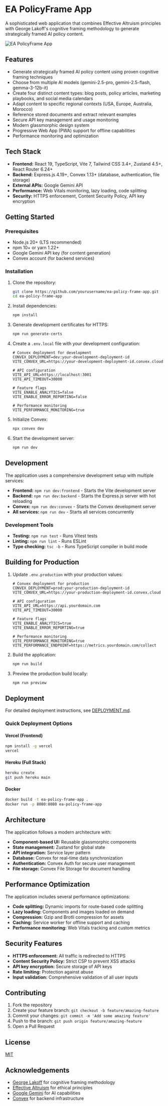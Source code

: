 # EA PolicyFrame App

A sophisticated web application that combines Effective Altruism principles with George Lakoff's cognitive framing methodology to generate strategically framed AI policy content.

![EA PolicyFrame App](https://via.placeholder.com/1200x630?text=EA+PolicyFrame+App)

## Features

- Generate strategically framed AI policy content using proven cognitive framing techniques
- Choose from multiple AI models (gemini-2.5-pro, gemini-2.5-flash, gemma-3-12b-it)
- Create four distinct content types: blog posts, policy articles, marketing playbooks, and social media calendars
- Adapt content to specific regional contexts (USA, Europe, Australia, Morocco)
- Reference stored documents and extract relevant examples
- Secure API key management and usage monitoring
- Modern glassmorphic design system
- Progressive Web App (PWA) support for offline capabilities
- Performance monitoring and optimization

## Tech Stack

- **Frontend:** React 19, TypeScript, Vite 7, Tailwind CSS 3.4+, Zustand 4.5+, React Router 6.24+
- **Backend:** Express.js 4.19+, Convex 1.13+ (database, authentication, file storage)
- **External APIs:** Google Gemini API
- **Performance:** Web Vitals monitoring, lazy loading, code splitting
- **Security:** HTTPS enforcement, Content Security Policy, API key encryption

## Getting Started

### Prerequisites

- Node.js 20+ (LTS recommended)
- npm 10+ or yarn 1.22+
- Google Gemini API key (for content generation)
- Convex account (for backend services)

### Installation

1. Clone the repository:
   ```bash
   git clone https://github.com/yourusername/ea-policy-frame-app.git
   cd ea-policy-frame-app
   ```

2. Install dependencies:
   ```bash
   npm install
   ```

3. Generate development certificates for HTTPS:
   ```bash
   npm run generate-certs
   ```

4. Create a `.env.local` file with your development configuration:
   ```
   # Convex deployment for development
   CONVEX_DEPLOYMENT=dev:your-development-deployment-id
   VITE_CONVEX_URL=https://your-development-deployment-id.convex.cloud
   
   # API configuration
   VITE_API_URL=https://localhost:3001
   VITE_API_TIMEOUT=30000
   
   # Feature flags
   VITE_ENABLE_ANALYTICS=false
   VITE_ENABLE_ERROR_REPORTING=false
   
   # Performance monitoring
   VITE_PERFORMANCE_MONITORING=true
   ```

5. Initialize Convex:
   ```bash
   npx convex dev
   ```

6. Start the development server:
   ```bash
   npm run dev
   ```

## Development

The application uses a comprehensive development setup with multiple services:

- **Frontend:** `npm run dev:frontend` - Starts the Vite development server
- **Backend:** `npm run dev:backend` - Starts the Express.js server with hot reloading
- **Convex:** `npm run dev:convex` - Starts the Convex development server
- **All services:** `npm run dev` - Starts all services concurrently

### Development Tools

- **Testing:** `npm run test` - Runs Vitest tests
- **Linting:** `npm run lint` - Runs ESLint
- **Type checking:** `tsc -b` - Runs TypeScript compiler in build mode

## Building for Production

1. Update `.env.production` with your production values:
   ```
   # Convex deployment for production
   CONVEX_DEPLOYMENT=prod:your-production-deployment-id
   VITE_CONVEX_URL=https://your-production-deployment-id.convex.cloud
   
   # API configuration
   VITE_API_URL=https://api.yourdomain.com
   VITE_API_TIMEOUT=30000
   
   # Feature flags
   VITE_ENABLE_ANALYTICS=true
   VITE_ENABLE_ERROR_REPORTING=true
   
   # Performance monitoring
   VITE_PERFORMANCE_MONITORING=true
   VITE_PERFORMANCE_ENDPOINT=https://metrics.yourdomain.com/collect
   ```

2. Build the application:
   ```bash
   npm run build
   ```

3. Preview the production build locally:
   ```bash
   npm run preview
   ```

## Deployment

For detailed deployment instructions, see [DEPLOYMENT.md](DEPLOYMENT.md).

### Quick Deployment Options

#### Vercel (Frontend)

```bash
npm install -g vercel
vercel
```

#### Heroku (Full Stack)

```bash
heroku create
git push heroku main
```

#### Docker

```bash
docker build -t ea-policy-frame-app .
docker run -p 8080:8080 ea-policy-frame-app
```

## Architecture

The application follows a modern architecture with:

- **Component-based UI:** Reusable glassmorphic components
- **State management:** Zustand for global state
- **API integration:** Service layer pattern
- **Database:** Convex for real-time data synchronization
- **Authentication:** Convex Auth for secure user management
- **File storage:** Convex File Storage for document handling

## Performance Optimization

The application includes several performance optimizations:

- **Code splitting:** Dynamic imports for route-based code splitting
- **Lazy loading:** Components and images loaded on demand
- **Compression:** Gzip and Brotli compression for assets
- **Caching:** Service worker for offline support and caching
- **Performance monitoring:** Web Vitals tracking and custom metrics

## Security Features

- **HTTPS enforcement:** All traffic is redirected to HTTPS
- **Content Security Policy:** Strict CSP to prevent XSS attacks
- **API key encryption:** Secure storage of API keys
- **Rate limiting:** Protection against abuse
- **Input validation:** Comprehensive validation of all user inputs

## Contributing

1. Fork the repository
2. Create your feature branch: `git checkout -b feature/amazing-feature`
3. Commit your changes: `git commit -m 'Add some amazing feature'`
4. Push to the branch: `git push origin feature/amazing-feature`
5. Open a Pull Request

## License

[MIT](LICENSE)

## Acknowledgements

- [George Lakoff](https://en.wikipedia.org/wiki/George_Lakoff) for cognitive framing methodology
- [Effective Altruism](https://www.effectivealtruism.org/) for ethical principles
- [Google Gemini](https://ai.google.dev/) for AI capabilities
- [Convex](https://www.convex.dev/) for backend infrastructure